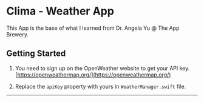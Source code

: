 # Clima - Weather App

This App is the base of what I learned from Dr. Angela Yu @ The App Brewery.


## Getting Started

1. You need to sign up on the OpenWeather website to get your API key.  
[https://openweathermap.org/](https://openweathermap.org/)

1. Replace the `apiKey` property with yours in `WeatherManager.swift` file.

---
